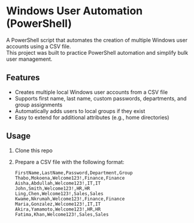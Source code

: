 # Windows User Automation (PowerShell)

A PowerShell script that automates the creation of multiple Windows user accounts using a CSV file.  
This project was built to practice PowerShell automation and simplify bulk user management.  

## Features
- Creates multiple local Windows user accounts from a CSV file  
- Supports first name, last name, custom passwords, departments, and group assignments  
- Automatically adds users to local groups if they exist  
- Easy to extend for additional attributes (e.g., home directories)  

## Usage
1. Clone this repo  
2. Prepare a CSV file with the following format:  

   ```csv
   FirstName,LastName,Password,Department,Group
   Thabo,Mokoena,Welcome123!,Finance,Finance
   Aisha,Abdullah,Welcome123!,IT,IT
   John,Smith,Welcome123!,HR,HR
   Ling,Chen,Welcome123!,Sales,Sales
   Kwame,Nkrumah,Welcome123!,Finance,Finance
   Maria,Gonzalez,Welcome123!,IT,IT
   Akira,Yamamoto,Welcome123!,HR,HR
   Fatima,Khan,Welcome123!,Sales,Sales
